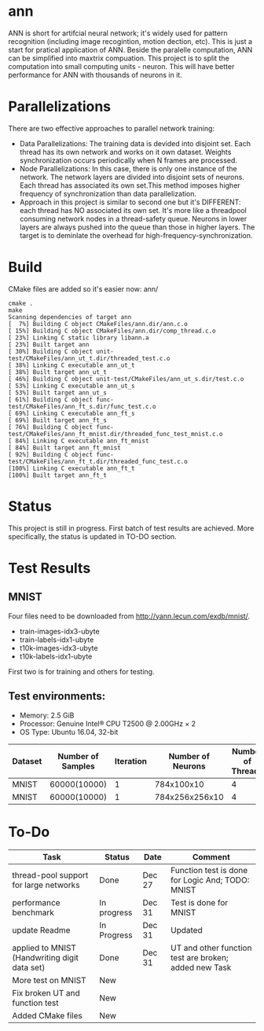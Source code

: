 # ann
ANN is short for artifcial neural network; it's widely used for pattern recognition (including image recogintion, motion dection, etc). This is just a start for pratical application of ANN. Beside the paralelle computation, ANN can be simplified into maxtrix compuation. This project is to split the computation into small computing units - neuron. This will have better performance for ANN with thousands of neurons in it.
# Parallelizations
There are two effective approaches to parallel network training:
* Data Parallelizations: The training data is devided into disjoint set. Each thread has its own network and works on it own dataset. Weights synchronization occurs periodically when N frames are processed.
* Node Parallelizations: In this case, there is only one instance of the network. The network layers are divided into disjoint
sets of neurons. Each thread has associated its own set.This method imposes higher frequency of synchronization than data parallelization.
* Approach in this project is similar to second one but it's DIFFERENT: each thread has NO associated its own set. It's more like a threadpool consuming network nodes in a thread-safety queue. Neurons in lower layers are always pushed into the queue than those in higher layers. The target is to deminlate the overhead for high-frequency-synchronization.
# Build
CMake files are added so it's easier now:
ann/
```
cmake .
make
Scanning dependencies of target ann
[  7%] Building C object CMakeFiles/ann.dir/ann.c.o
[ 15%] Building C object CMakeFiles/ann.dir/comp_thread.c.o
[ 23%] Linking C static library libann.a
[ 23%] Built target ann
[ 30%] Building C object unit-test/CMakeFiles/ann_ut_t.dir/threaded_test.c.o
[ 38%] Linking C executable ann_ut_t
[ 38%] Built target ann_ut_t
[ 46%] Building C object unit-test/CMakeFiles/ann_ut_s.dir/test.c.o
[ 53%] Linking C executable ann_ut_s
[ 53%] Built target ann_ut_s
[ 61%] Building C object func-test/CMakeFiles/ann_ft_s.dir/func_test.c.o
[ 69%] Linking C executable ann_ft_s
[ 69%] Built target ann_ft_s
[ 76%] Building C object func-test/CMakeFiles/ann_ft_mnist.dir/threaded_func_test_mnist.c.o
[ 84%] Linking C executable ann_ft_mnist
[ 84%] Built target ann_ft_mnist
[ 92%] Building C object func-test/CMakeFiles/ann_ft_t.dir/threaded_func_test.c.o
[100%] Linking C executable ann_ft_t
[100%] Built target ann_ft_t
```

# Status
This project is still in progress. First batch of test results are achieved. More specifically, the status is updated in TO-DO section.
# Test Results
## MNIST
Four files need to be downloaded from http://yann.lecun.com/exdb/mnist/.
* train-images-idx3-ubyte
* train-labels-idx1-ubyte
* t10k-images-idx3-ubyte
* t10k-labels-idx1-ubyte

First two is for training and others for testing.
## Test environments:
* Memory: 2.5 GiB
* Processor: Genuine Intel® CPU T2500 @ 2.00GHz × 2
* OS Type: Ubuntu 16.04, 32-bit

|       Dataset      |Number of Samples|Iteration |Number of Neurons|Number of Threads|Training time:(s)|Accuracy Ratio (%)|
|--------------------|-----------------|----------|-----------------|-----------------|-----------------|------------------|
|               MNIST|     60000(10000)|         1|    784x100x10   |                4|          147.619|             94.64|
|               MNIST|     60000(10000)|         1|784x256x256x10   |                4|          378.866|             94.63|

# To-Do
|                    Task                     |   Status  |      Date     |                       Comment                   |  
|---------------------------------------------|-----------|---------------|-------------------------------------------------|
|       thread-pool support for large networks|   Done    |    Dec 27     |Function test is done for Logic And; TODO: MNIST |
|                        performance benchmark|In progress|    Dec 31     |Test is done for MNIST                           |                             
|                                update Readme|In Progress|    Dec 31     |Updated                                          |
|applied to MNIST (Handwriting digit data set)|       Done|    Dec 31     |UT and other function test are broken; added new Task                                                 |
|                           More test on MNIST|        New|               |                                                 |
|              Fix broken UT and function test|        New|               |                                                 |
|              Added CMake files              |        New|               |                                                 |
